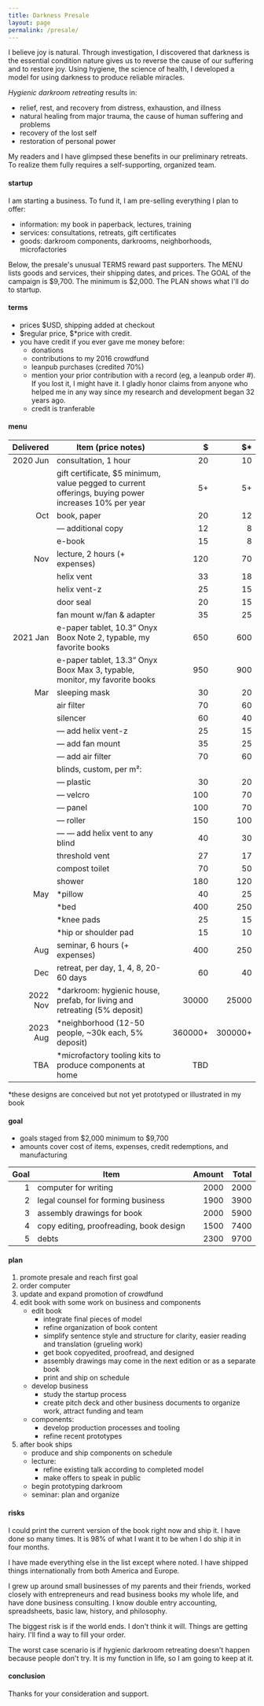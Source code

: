 ```yaml
---
title: Darkness Presale
layout: page
permalink: /presale/
---
```


I believe joy is natural. Through investigation, I discovered that darkness is the essential condition nature gives us to reverse the cause of our suffering and to restore joy. Using hygiene, the science of health, I developed a model⁠ for using darkness to produce reliable miracles.

_Hygienic darkroom retreating_ results in:

- relief, rest, and recovery from distress, exhaustion, and illness
- natural healing from major trauma, the cause of human suffering and problems
- recovery of the lost self
- restoration of personal power

My readers and I have glimpsed these benefits in our preliminary retreats. To realize them fully requires a self-supporting, organized team. 

#### startup

I am starting a business. To fund it, I am pre-selling everything I plan to offer:

- information: my book in paperback, lectures, training
- services: consultations, retreats, gift certificates
- goods: darkroom components, darkrooms, neighborhoods, microfactories

Below, the presale's unusual TERMS reward past supporters. The MENU lists goods and services, their shipping dates, and prices. The GOAL of the campaign is $9,700. The minimum is $2,000. The PLAN shows what I'll do to startup.

#### terms

- prices $USD, shipping added at checkout 
- $regular price, $*price with credit.
- you have credit if you ever gave me money before:
    - donations
    - contributions to my 2016 crowdfund
    - leanpub purchases (credited 70%)
    - mention your prior contribution with a record (eg, a leanpub order #). If you lost it, I might have it. I gladly honor claims from anyone who helped me in any way since my research and development began 32 years ago.
    - credit is tranferable

#### menu

| Delivered | Item (price notes)                                                         |   $    |   $*   |
| ---------:| -------------------------------------------------------------------------- | ------:| ------:|
|  2020 Jun | consultation, 1 hour                                                       |     20 |     10 |
|           | gift certificate, $5 minimum, value pegged to current offerings, buying power increases 10% per year | 5+ | 5+ |
|       Oct | book, paper                                                                |     20 |     12 |
|           | — additional copy                                                          |     12 |      8 |
|           | e-book                                                                     |     15 |      8 |
|       Nov | lecture, 2 hours (+ expenses)                                              |    120 |     70 |
|           | helix vent                                                                 |     33 |     18 |
|           | helix vent-z                                                               |     25 |     15 |
|           | door seal                                                                  |     20 |     15 |
|           | fan mount w/fan & adapter                                                  |     35 |     25 |
|  2021 Jan | e-paper tablet, 10.3” Onyx Boox Note 2, typable, my favorite books         |    650 |    600 |
|           | e-paper tablet, 13.3” Onyx Boox Max 3, typable, monitor, my favorite books |    950 |    900 |
|       Mar | sleeping mask                                                              |     30 |     20 |
|           | air filter                                                                 |     70 |     60 |
|           | silencer                                                                   |     60 |     40 |
|           | — add helix vent-z                                                         |     25 |     15 |
|           | — add fan mount                                                            |     35 |     25 |
|           | — add air filter                                                           |     70 |     60 |
|           | blinds, custom, per m²:                                                    |        |        |   
|           | — plastic                                                                  |     30 |     20 |
|           | — velcro                                                                   |    100 |     70 |
|           | — panel                                                                    |    100 |     70 |
|           | — roller                                                                   |    150 |    100 |
|           | — — add helix vent to any blind                                            |     40 |     30 |
|           | threshold vent                                                             |     27 |     17 |
|           | compost toilet                                                             |     70 |     50 |
|           | shower                                                                     |    180 |    120 |
|       May | *pillow                                                                    |     40 |     25 |
|           | *bed                                                                       |    400 |    250 |
|           | *knee pads                                                                 |     25 |     15 |
|           | *hip or shoulder pad                                                       |     15 |     10 |
|       Aug | seminar, 6 hours (+ expenses)                                              |    400 |    250 |
|       Dec | retreat, per day, 1, 4, 8, 20-60 days                                      |     60 |     40 |
|  2022 Nov | *darkroom: hygienic house, prefab, for living and retreating (5% deposit)  |  30000 |  25000 |
|  2023 Aug | *neighborhood (12-50 people, ~30k each, 5% deposit)                        | 360000+ | 300000+ |
|       TBA | *microfactory tooling kits to produce components at home                   |    TBD |        |

*these designs are conceived but not yet prototyped or illustrated in my book

#### goal

- goals staged from $2,000 minimum to $9,700
- amounts cover cost of items, expenses, credit redemptions, and manufacturing

| Goal  | Item                                    | Amount | Total |
| -----:| --------------------------------------- | ------:| -----:|
|  1    | computer for writing                    |   2000 |  2000 |
|  2    | legal counsel for forming business      |   1900 |  3900 |
|  3    | assembly drawings for book              |   2000 |  5900 |
|  4    | copy editing, proofreading, book design |   1500 |  7400 |
|  5    | debts                                   |   2300 |  9700 |

#### plan

1. promote presale and reach first goal
2. order computer
3. update and expand promotion of crowdfund
4. edit book with some work on business and components
    - edit book
        - integrate final pieces of model
        - refine organization of book content
        - simplify sentence style and structure for clarity, easier reading and translation (grueling work)
        - get book copyedited, proofread, and designed
        - assembly drawings may come in the next edition or as a separate book
        - print and ship on schedule
    - develop business
        - study the startup process 
        - create pitch deck and other business documents to organize work, attract funding and team
    - components: 
        - develop production processes and tooling
        - refine recent prototypes
5. after book ships
    - produce and ship components on schedule
    - lecture: 
         - refine existing talk according to completed model
         - make offers to speak in public
    - begin prototyping darkroom
    - seminar: plan and organize
            
#### risks

I could print the current version of the book right now and ship it. I have done so many times. It is 98% of what I want it to be when I do ship it in four months. 

I have made everything else in the list except where noted. I have shipped things internationally from both America and Europe. 

I grew up around small businesses of my parents and their friends, worked closely with entrepreneurs and read business books my whole life, and have done business consulting. I know double entry accounting, spreadsheets, basic law, history, and philosophy.

The biggest risk is if the world ends. I don't think it will. Things are getting hairy. I'll find a way to fill your order.

The worst case scenario is if hygienic darkroom retreating doesn't happen because people don't try. It is my function in life, so I am going to keep at it.

#### conclusion

Thanks for your consideration and support. 
